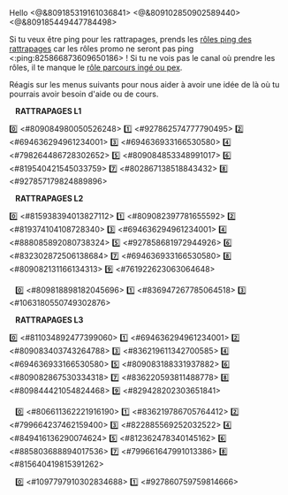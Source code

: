Hello <@&809185319161036841> <@&809102850902589440> <@&809185449447784498>

Si tu veux être ping pour les rattrapages, prends les [rôles ping des rattrapages](<id:customize>) car les rôles promo ne seront pas ping <:ping:825866873609650186> !
Si tu ne vois pas le canal où prendre les rôles, il te manque le [rôle parcours ingé ou pex](https://discord.com/channels/694220883815956580/817741515564122143/895428636038012970).

Réagis sur les menus suivants pour nous aider à avoir une idée de là où tu pourrais avoir besoin d'aide ou de cours.


` `
__**RATTRAPAGES L1**__

:zero: <#809084980050526248>
:one: <#927862574777790495>
:two: <#694636294961234001>
:three: <#694636933166530580>
:four: <#798264486728302652>
:five: <#809084853348991017>
:six: <#819540421545033759>
:seven: <#802867138518843432>
:eight: <#927857179824889896>


` `
__**RATTRAPAGES L2**__

:zero: <#815938394013827112>
:one: <#809082397781655592>
:two: <#819374104108728340>
:three: <#694636294961234001>
:four: <#888085892080738324>
:five: <#927858681972944926>
:six: <#832302872506138684>
:seven: <#694636933166530580>
:eight: <#809082131166134313>
:nine: <#761922623063064648>


` `
:zero: <#809818898182045696>
:one: <#836947267785064518>
:three: <#1063180550749302876>

` `
__**RATTRAPAGES L3**__

:zero: <#811034892477399060>
:one: <#694636294961234001>
:two: <#809083403743264788>
:three: <#836219611342700585>
:four: <#694636933166530580>
:five: <#809083188331937882>
:six: <#809082867530334318>
:seven: <#836220593811488778> 
:eight: <#809844421054824468> 
:nine: <#829428202303651841>


` `
:zero: <#806611362221916190>
:one: <#836219786705764412>
:two: <#799664237462159400>
:three: <#822885569252032522>
:four: <#849416136290074624>
:five: <#812362478340145162>
:six: <#885803688894017536>
:seven: <#799661647991013386> 
:eight: <#815640419815391262> 


` `
:zero: <#1097797910302834688>
:one: <#927860759759814666>
